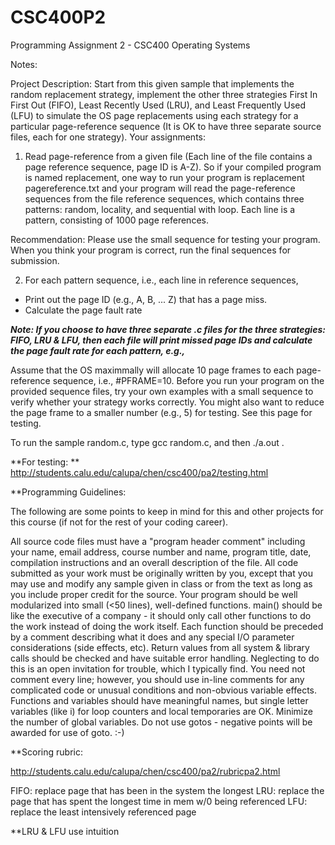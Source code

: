 # CSC400P2
Programming Assignment 2 - CSC400 Operating Systems

Notes:

Project Description: Start from this given sample that implements the random replacement strategy, implement the other three strategies First In First Out (FIFO), Least Recently Used (LRU), and Least Frequently Used (LFU) to simulate the OS page replacements using each strategy for a particular page-reference sequence (It is OK to have three separate source files, each for one strategy). Your assignments:


1) Read page-reference from a given file (Each line of the file contains a page reference sequence, page ID is A-Z). So if your compiled program is named replacement, one way to run your program is replacement   pagereference.txt and your program will read the page-reference sequences from the file reference sequences, which contains three patterns: random, locality, and sequential with loop. Each line is a pattern, consisting of 1000 page references. 

Recommendation: Please use the small sequence for testing your program. When you think your program is correct, run the final sequences for submission. 
 
2) For each pattern sequence, i.e., each line in reference sequences,
  - Print out the page ID (e.g., A, B, ... Z) that has a page miss.
  - Calculate the page fault rate 
 
***Note: If you choose to have three separate .c files for the three strategies: FIFO, LRU & LFU, then each file will print missed page IDs and calculate the page fault rate for each pattern, e.g.,***


Assume that the OS maximmally will allocate 10 page frames to each page-reference sequence, i.e., #PFRAME=10. Before you run your program on the provided sequence files, try your own examples with a small sequence to verify whether your strategy works correctly. You might also want to reduce the page frame to a smaller number (e.g., 5) for testing. See this page for testing.

To run the sample random.c, type gcc random.c, and then ./a.out . 



**For testing: ** http://students.calu.edu/calupa/chen/csc400/pa2/testing.html



**Programming Guidelines:

The following are some points to keep in mind for this and other projects for this course (if not for the rest of your coding career).

All source code files must have a "program header comment" including your name, email address, course number and name, program title, date, compilation instructions and an overall description of the file.
All code submitted as your work must be originally written by you, except that you may use and modify any sample given in class or from the text as long as you include proper credit for the source.
Your program should be well modularized into small (<50 lines), well-defined functions.
main() should be like the executive of a company - it should only call other functions to do the work instead of doing the work itself.
Each function should be preceded by a comment describing what it does and any special I/O parameter considerations (side effects, etc).
Return values from all system & library calls should be checked and have suitable error handling. Neglecting to do this is an open invitation for trouble, which I typically find.
You need not comment every line; however, you should use in-line comments for any complicated code or unusual conditions and non-obvious variable effects.
Functions and variables should have meaningful names, but single letter variables (like i) for loop counters and local temporaries are OK.
Minimize the number of global variables.
Do not use gotos - negative points will be awarded for use of goto.  :-)


**Scoring rubric:

http://students.calu.edu/calupa/chen/csc400/pa2/rubricpa2.html


FIFO: replace page that has been in the system the longest
LRU:  replace the page that has spent the longest time in mem w/0 being referenced
LFU:  replace the least intensively referenced page

**LRU & LFU use intuition
